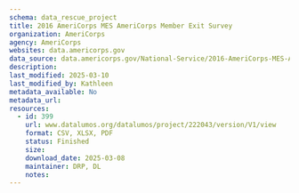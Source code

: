 ```yaml
---
schema: data_rescue_project 
title: 2016 AmeriCorps MES AmeriCorps Member Exit Survey
organization: AmeriCorps
agency: AmeriCorps
websites: data.americorps.gov
data_source: data.americorps.gov/National-Service/2016-AmeriCorps-MES-AmeriCorps-Member-Exit-Survey/wqhv-fm5d/about_data
description: 
last_modified: 2025-03-10
last_modified_by: Kathleen
metadata_available: No
metadata_url: 
resources:
  - id: 399
    url: www.datalumos.org/datalumos/project/222043/version/V1/view
    format: CSV, XLSX, PDF
    status: Finished
    size: 
    download_date: 2025-03-08
    maintainer: DRP, DL
    notes: 
---
```

